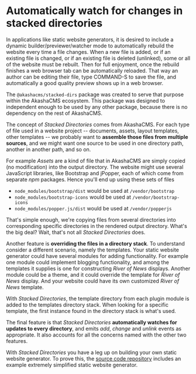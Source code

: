 # Automatically watch for changes in stacked directories

In applications like static website generators, it is desired to include a dynamic builder/previewer/watcher mode to automatically rebuild the website every time a file changes.  When a new file is added, or if an existing file is changed, or if an existing file is deleted (unlinked), some or all of the website must be rebuilt.  Then for full enjoyment, once the rebuild finishes a web browser tab can be automatically reloaded.  That way an author can be editing their file, type COMMAND-S to save the file, and automatically a good quality preview shows up in a web browser.

The `@akashacms/stacked-dirs` package was created to serve that purpose within the AkashaCMS ecosystem.  This package was designed to independent enough to be used by any other package, because there is no dependency on the rest of AkashaCMS.

The concept of _Stacked Directories_ comes from AkashaCMS.  For each type of file used in a website project -- documents, assets, layout templates, other templates -- we probably want to **assemble those files from multiple sources**, and we might want one source to be used in one directory path, another in another path, and so on.

For example _Assets_ are a kind of file that in AkashaCMS are simply copied (no modification) into the output directory.  The website might use several JavaScript libraries, like Bootstrap and jPopper, each of which come from separate _npm_ packages.  Hence you'll end up using these sets of files

* `node_modules/bootstrap/dist` would be used at `/vendor/bootstrap`
* `node_modules/bootstrap-icons` would be used at `/vendor/bootstrap-icons`
* `node_modules/popper.js/dist` would be used at `/vendor/popperjs`

That's simple enough, we're copying files from several directories into corresponding specific directories in the rendered output directory.  What's the big deal?  Wait, that's not all _Stacked Directories_ does.

Another feature is **overriding the files in a directory stack**.  To understand consider a different scenario, namely the templates.  Your static website generator could have several modules for adding functionality.  For example one module could implement blogging functionality, and among the templates it supplies is one for constructing _River of News_ displays.  Another module could be a theme, and it could override the template for _River of News_ display.  And your website could have its own customized _River of News_ template.

With _Stacked Directories_, the template directory from each plugin module is added to the templates directory stack.  When looking for a specific template, the first instance found in the directory stack is what's used.

The final feature is that _Stacked Directories_ **automatically watches for updates to every directory**, and emits _add_, _change_ and _unlink_ events as appropriate.  It also accounts for all the concerns named with the other two features.

With _Stacked Directories_ you have a leg up on building your own static website generator.  To prove this, the [source code repository](https://github.com/akashacms/stacked-directories) includes an example extremely simplified static website generator.
